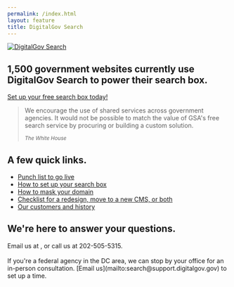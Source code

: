 ```yaml
---
permalink: /index.html
layout: feature
title: DigitalGov Search
---
```

<article class="article feature">
<div class="banner">
  <a href="/">
    <img src="http://f22818b4dfc10241d8a3-f1564c64756a8cfee25b6b19953b1d23.r31.cf2.rackcdn.com/digitalgov_search_logo.png" alt="DigitalGov Search" />
  </a>
</div>

<h1>1,500 government websites currently use DigitalGov&nbsp;Search to power their search box.</h1>

<div class='signup-wrapper'>
  <a href="http://search.usa.gov/login" class="btn btn-primary btn-large">Set up your free search box today!</a>
</div>

<blockquote>
<p>
  We encourage the use of shared services across government agencies. It would not be possible to match the value of GSA's free search service by procuring or building a custom solution.
</p>
<small><cite>The White House</cite></small>
</blockquote>

## A few quick links.
<ul>
 <li><a href="/blog/go-live.html">Punch list to go live</a></li>
 <li><a href="/help-desk.html">How to set up your search box</a></li>
 <li><a href="/sites/manual/cname.html">How to mask your domain</a></li>
 <li><a href="/blog/redesign.html">Checklist for a redesign, move to a new CMS, or both</a></li>
  <li><a href="/customers.html">Our customers and history</a></li>
</ul>

## We're here to answer your questions.

<p>Email us at <search@support.digitalgov.gov>, or call us at 202-505-5315.</br></br>
If you're a federal agency in the DC area, we can stop by your office for an in-person consultation. [Email us](mailto:search@support.digitalgov.gov) to set up a time.
</p>
</article>